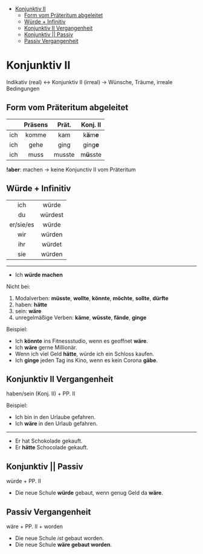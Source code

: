 - [Konjunktiv II](#konjunktiv-ii)
  - [Form vom Präteritum abgeleitet](#form-vom-präteritum-abgeleitet)
  - [Würde + Infinitiv](#würde--infinitiv)
  - [Konjunktiv II Vergangenheit](#konjunktiv-ii-vergangenheit)
  - [Konjunktiv || Passiv](#konjunktiv--passiv)
  - [Passiv Vergangenheit](#passiv-vergangenheit)

# Konjunktiv II

Indikativ (real) <-> Konjunktiv II (irreal) -> Wünsche, Träume, irreale Bedingungen

## Form vom Präteritum abgeleitet

|       | Präsens | Prät.  |   Konj. II   |
| :---: | :-----: | :----: | :----------: |
|  ich  |  komme  |  kam   | k**ä**m**e** |
|  ich  |  gehe   |  ging  |  ging**e**   |
|  ich  |  muss   | musste |  m**ü**sste  |

**!aber**: machen -> keine Konjunctiv II vom Präteritum

## Würde + Infinitiv

|           |         |
| :-------: | :-----: |
|    ich    |  würde  |
|    du     | würdest |
| er/sie/es |  würde  |
|    wir    | würden  |
|    ihr    | würdet  |
|    sie    | würden  |

---

- Ich **würde machen**

Nicht bei:
1. Modalverben: **müsste**, **wollte**, **könnte**, **möchte**, **sollte**, **dürfte**
2. haben: **hätte**
3. sein: **wäre**
4. unregelmäßige Verben: **käme**, **wüsste**, **fände**, **ginge**

Beispiel:
- Ich **könnte** ins Fitnessstudio, wenn es geoffnet **wäre**.
- Ich **wäre** gerne Millionär.
- Wenn ich viel Geld **hätte**, würde ich ein Schloss kaufen.
- Ich **ginge** jeden Tag ins Kino, wenn es kein Corona **gäbe**.

## Konjunktiv II Vergangenheit

haben/sein (Konj. II) + PP. II

Beispiel:
- Ich bin in den Urlaube gefahren.
- Ich **wäre** in den Urlaub gefahren.

---
- Er hat Schokolade gekauft.
- Er **hätte** Schocolade gekauft.

## Konjunktiv || Passiv

würde + PP. II

- Die neue Schule **würde** gebaut, wenn genug Geld da **wäre**.

## Passiv Vergangenheit

wäre + PP. II + worden

- Die neue Schule *ist* gebaut worden.
- Die neue Schule **wäre gebaut worden**.